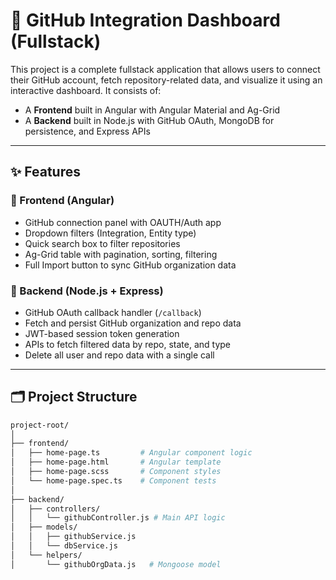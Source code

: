 # 🔗 GitHub Integration Dashboard (Fullstack)

This project is a complete fullstack application that allows users to connect their GitHub account, fetch repository-related data, and visualize it using an interactive dashboard. It consists of:

- A **Frontend** built in Angular with Angular Material and Ag-Grid
- A **Backend** built in Node.js with GitHub OAuth, MongoDB for persistence, and Express APIs

---

## ✨ Features

### 🚀 Frontend (Angular)
- GitHub connection panel with OAUTH/Auth app
- Dropdown filters (Integration, Entity type)
- Quick search box to filter repositories
- Ag-Grid table with pagination, sorting, filtering
- Full Import button to sync GitHub organization data

### 🔧 Backend (Node.js + Express)
- GitHub OAuth callback handler (`/callback`)
- Fetch and persist GitHub organization and repo data
- JWT-based session token generation
- APIs to fetch filtered data by repo, state, and type
- Delete all user and repo data with a single call

---

## 🗂 Project Structure

```bash
project-root/
│
├── frontend/
│   ├── home-page.ts         # Angular component logic
│   ├── home-page.html       # Angular template
│   ├── home-page.scss       # Component styles
│   └── home-page.spec.ts    # Component tests
│
├── backend/
│   ├── controllers/
│   │   └── githubController.js # Main API logic
│   ├── models/
│   │   ├── githubService.js
│   │   └── dbService.js
│   └── helpers/
│       └── githubOrgData.js   # Mongoose model
